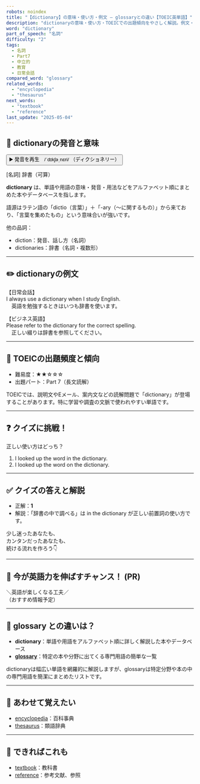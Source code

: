 ```yaml
---
robots: noindex
title: "【dictionary】の意味・使い方・例文 ― glossaryとの違い【TOEIC英単語】"
description: "dictionaryの意味・使い方・TOEICでの出題傾向をやさしく解説。例文・クイズ付きでglossaryとの違いもわかりやすく学べます。"
word: "dictionary"
part_of_speech: "名詞"
difficulty: "2"
tags:
  - 名詞
  - Part7
  - 中立的
  - 教育
  - 日常会話
compared_word: "glossary"
related_words:
  - "encyclopedia"
  - "thesaurus"
next_words:
  - "textbook"
  - "reference"
last_update: "2025-05-04"
---
```


## 🔰 dictionaryの発音と意味

<button class="play-audio" onclick="playTTS('dictionary')">
  <span class="play-audio-main">
    ▶️ 発音を再生　/ˈdɪkʃəˌnɛri/
  </span>
  <span class="play-audio-sub">
    （ディクショネリー）
  </span>
</button>

[名詞] 辞書（可算）

**dictionary** は、単語や用語の意味・発音・用法などをアルファベット順にまとめた本やデータベースを指します。

語源はラテン語の「dictio（言葉）」＋「-ary（～に関するもの）」から来ており、「言葉を集めたもの」という意味合いが強いです。

他の品詞：  
- diction：発音、話し方（名詞）
- dictionaries：辞書（名詞・複数形）

---

## ✏️ dictionaryの例文

【日常会話】  
I always use a dictionary when I study English.  
　英語を勉強するときはいつも辞書を使います。

【ビジネス英語】  
Please refer to the dictionary for the correct spelling.  
　正しい綴りは辞書を参照してください。

---

## 🎯 TOEICの出題頻度と傾向

- 難易度：★★☆☆☆
- 出題パート：Part 7（長文読解）

TOEICでは、説明文やEメール、案内文などの読解問題で「dictionary」が登場することがあります。特に学習や調査の文脈で使われやすい単語です。

---

## ❓ クイズに挑戦！

正しい使い方はどっち？

1. I looked up the word in the dictionary.  
2. I looked up the word on the dictionary.

---

## ✅ クイズの答えと解説

- 正解：**1**
- 解説：「辞書の中で調べる」は in the dictionary が正しい前置詞の使い方です。

少し迷ったあなたも、  
カンタンだったあなたも、  
続ける流れを作ろう👇️

---

## 🚀 今が英語力を伸ばすチャンス！ (PR)

<div class="info-center">
＼英語が楽しくなる工夫／<br>  
（おすすめ情報予定）
</div>

---

## 🤔  glossary との違いは？

- **dictionary**：単語や用語をアルファベット順に詳しく解説した本やデータベース
- **[glossary](/word/glossary/)**：特定の本や分野に出てくる専門用語の簡単な一覧

dictionaryは幅広い単語を網羅的に解説しますが、glossaryは特定分野や本の中の専門用語を簡潔にまとめたリストです。

---

## 🧩 あわせて覚えたい

- [encyclopedia](/word/encyclopedia/)：百科事典
- [thesaurus](/word/thesaurus/)：類語辞典

---

## 📖 できればこれも

- [textbook](/word/textbook/)：教科書
- [reference](/word/reference/)：参考文献、参照

<!-- cvid: aid26_bid25 -->
